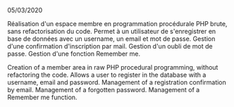 05/03/2020

Réalisation d'un espace membre en programmation procédurale PHP brute, sans refactorisation du code.
Permet à un utilisateur de s'enregistrer en base de données avec un username, un email et mot de passe.
Gestion d'une confirmation d'inscription par mail.
Gestion d'un oubli de mot de passe.
Gestion d'une fonction Remember me.

Creation of a member area in raw PHP procedural programming, without refactoring the code. Allows a user to register in the database with a username, email and password. Management of a registration confirmation by email. Management of a forgotten password. Management of a Remember me function.
